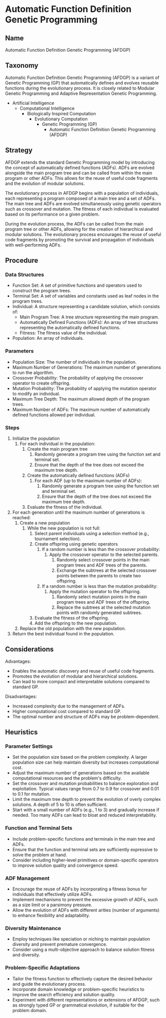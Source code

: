 # Automatic Function Definition Genetic Programming

## Name
Automatic Function Definition Genetic Programming (AFDGP)

## Taxonomy
Automatic Function Definition Genetic Programming (AFDGP) is a variant of Genetic Programming (GP) that automatically defines and evolves reusable functions during the evolutionary process. It is closely related to Modular Genetic Programming and Adaptive Representation Genetic Programming.

- Artificial Intelligence
  - Computational Intelligence
    - Biologically Inspired Computation
      - Evolutionary Computation
        - Genetic Programming (GP)
          - Automatic Function Definition Genetic Programming (AFDGP)

## Strategy
AFDGP extends the standard Genetic Programming model by introducing the concept of automatically defined functions (ADFs). ADFs are evolved alongside the main program tree and can be called from within the main program or other ADFs. This allows for the reuse of useful code fragments and the evolution of modular solutions.

The evolutionary process in AFDGP begins with a population of individuals, each representing a program composed of a main tree and a set of ADFs. The main tree and ADFs are evolved simultaneously using genetic operators such as crossover and mutation. The fitness of each individual is evaluated based on its performance on a given problem.

During the evolution process, the ADFs can be called from the main program tree or other ADFs, allowing for the creation of hierarchical and modular solutions. The evolutionary process encourages the reuse of useful code fragments by promoting the survival and propagation of individuals with well-performing ADFs.

## Procedure
### Data Structures
- Function Set: A set of primitive functions and operators used to construct the program trees.
- Terminal Set: A set of variables and constants used as leaf nodes in the program trees.
- Individual: A structure representing a candidate solution, which consists of:
  - Main Program Tree: A tree structure representing the main program.
  - Automatically Defined Functions (ADFs): An array of tree structures representing the automatically defined functions.
  - Fitness: The fitness value of the individual.
- Population: An array of individuals.

### Parameters
- Population Size: The number of individuals in the population.
- Maximum Number of Generations: The maximum number of generations to run the algorithm.
- Crossover Probability: The probability of applying the crossover operator to create offspring.
- Mutation Probability: The probability of applying the mutation operator to modify an individual.
- Maximum Tree Depth: The maximum allowed depth of the program trees.
- Maximum Number of ADFs: The maximum number of automatically defined functions allowed per individual.

### Steps
1. Initialize the population
   1. For each individual in the population:
      1. Create the main program tree
         1. Randomly generate a program tree using the function set and terminal set.
         2. Ensure that the depth of the tree does not exceed the maximum tree depth.
      2. Create the automatically defined functions (ADFs)
         1. For each ADF (up to the maximum number of ADFs):
            1. Randomly generate a program tree using the function set and terminal set.
            2. Ensure that the depth of the tree does not exceed the maximum tree depth.
      3. Evaluate the fitness of the individual.
2. For each generation until the maximum number of generations is reached:
   1. Create a new population
      1. While the new population is not full:
         1. Select parent individuals using a selection method (e.g., tournament selection).
         2. Create offspring using genetic operators
            1. If a random number is less than the crossover probability:
               1. Apply the crossover operator to the selected parents.
                  1. Randomly select crossover points in the main program trees and ADF trees of the parents.
                  2. Exchange the subtrees at the selected crossover points between the parents to create two offspring.
            2. If a random number is less than the mutation probability:
               1. Apply the mutation operator to the offspring.
                  1. Randomly select mutation points in the main program trees and ADF trees of the offspring.
                  2. Replace the subtrees at the selected mutation points with randomly generated subtrees.
         3. Evaluate the fitness of the offspring.
         4. Add the offspring to the new population.
   2. Replace the old population with the new population.
3. Return the best individual found in the population.


## Considerations
Advantages:
- Enables the automatic discovery and reuse of useful code fragments.
- Promotes the evolution of modular and hierarchical solutions.
- Can lead to more compact and interpretable solutions compared to standard GP.

Disadvantages:
- Increased complexity due to the management of ADFs.
- Higher computational cost compared to standard GP.
- The optimal number and structure of ADFs may be problem-dependent.

## Heuristics
### Parameter Settings
- Set the population size based on the problem complexity. A larger population size can help maintain diversity but increases computational cost.
- Adjust the maximum number of generations based on the available computational resources and the problem's difficulty.
- Set the crossover and mutation probabilities to balance exploration and exploitation. Typical values range from 0.7 to 0.9 for crossover and 0.01 to 0.1 for mutation.
- Limit the maximum tree depth to prevent the evolution of overly complex solutions. A depth of 5 to 10 is often sufficient.
- Start with a small number of ADFs (e.g., 1 to 3) and gradually increase if needed. Too many ADFs can lead to bloat and reduced interpretability.

### Function and Terminal Sets
- Include problem-specific functions and terminals in the main tree and ADFs.
- Ensure that the function and terminal sets are sufficiently expressive to solve the problem at hand.
- Consider including higher-level primitives or domain-specific operators to improve solution quality and convergence speed.

### ADF Management
- Encourage the reuse of ADFs by incorporating a fitness bonus for individuals that effectively utilize ADFs.
- Implement mechanisms to prevent the excessive growth of ADFs, such as a size limit or a parsimony pressure.
- Allow the evolution of ADFs with different arities (number of arguments) to enhance flexibility and adaptability.

### Diversity Maintenance
- Employ techniques like speciation or niching to maintain population diversity and prevent premature convergence.
- Consider using a multi-objective approach to balance solution fitness and diversity.

### Problem-Specific Adaptations
- Tailor the fitness function to effectively capture the desired behavior and guide the evolutionary process.
- Incorporate domain knowledge or problem-specific heuristics to improve the search efficiency and solution quality.
- Experiment with different representations or extensions of AFDGP, such as strongly typed GP or grammatical evolution, if suitable for the problem domain.